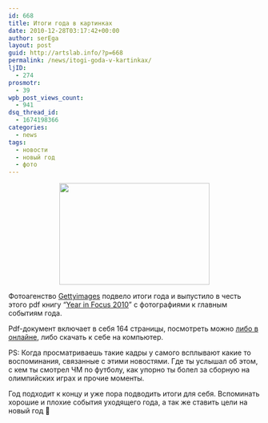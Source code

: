 ```yaml
---
id: 668
title: Итоги года в картинках
date: 2010-12-28T03:17:42+00:00
author: serEga
layout: post
guid: http://artslab.info/?p=668
permalink: /news/itogi-goda-v-kartinkax/
ljID:
  - 274
prosmotr:
  - 39
wpb_post_views_count:
  - 941
dsq_thread_id:
  - 1674198366
categories:
  - news
tags:
  - новости
  - новый год
  - фото
---
```

<center>
  <a href="http://googledrive.com/host/0B9lHVSSSdxdxd0hjdUdmRzY3Tjg/olimpic_games.jpg"><img src="http://googledrive.com/host/0B9lHVSSSdxdxd0hjdUdmRzY3Tjg/olimpic_games-300x203.jpg" alt="" title="olimpic_games" width="300" height="203" class="alignnone size-medium wp-image-669" /></a>
</center>



Фотоагенство [Gettyimages](http://www.gettyimages.com/) подвело итоги года и выпустило в честь этого pdf книгу &#8220;[Year in Focus 2010](http://gettyimagessites.com/YearInFocusBook/)&#8221; с фотографиями к главным событиям года.

Pdf-документ включает в себя 164 страницы, посмотреть можно [либо в онлайне](http://gettyimagessites.com/YearInFocusBook/), либо скачать к себе на компьютер.

PS: Когда просматриваешь такие кадры у самого всплывают какие то воспоминания, связанные с этими новостями. Где ты услышал об этом, с кем ты смотрел ЧМ по футболу, как упорно ты болел за сборную на олимпийских играх и прочие моменты.

Год подходит к концу и уже пора подводить итоги для себя. Вспоминать хорошие и плохие события уходящего года, а так же ставить цели на новый год 🙂